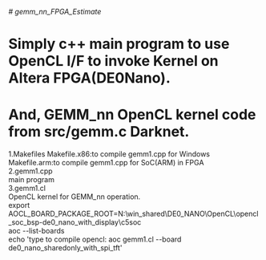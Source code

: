 *# gemm_nn_FPGA_Estimate*
# Simply c++ main program to use OpenCL I/F to invoke Kernel on Altera FPGA(DE0Nano).  
# And, GEMM_nn OpenCL kernel code from src/gemm.c Darknet.   

1.Makefiles
Makefile.x86:to compile gemm1.cpp for Windows  
Makefile.arm:to compile gemm1.cpp for SoC(ARM) in FPGA  
2.gemm1.cpp  
  main program  
3.gemm1.cl  
  OpenCL kernel for GEMM_nn operation.  
  export AOCL_BOARD_PACKAGE_ROOT=N:\\win_shared\\DE0_NANO\\OpenCL\\opencl_soc_bsp-de0_nano_with_display\\c5soc  
  aoc --list-boards  
  echo 'type to compile opencl: aoc gemm1.cl --board de0_nano_sharedonly_with_spi_tft'  
  
